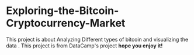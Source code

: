 # Exploring-the-Bitcoin-Cryptocurrency-Market
This project is about Analyzing Different types of bitcoin and visualizing the data .
This project is from DataCamp's project 
**hope you enjoy it!**
